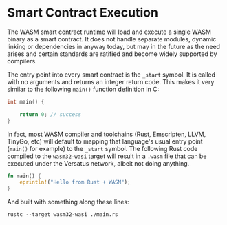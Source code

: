 # Smart Contract Execution

The WASM smart contract runtime will load and execute a single WASM binary as a smart contract. It does not handle separate modules, dynamic linking or dependencies in anyway today, but may in the future as the need arises and certain standards are ratified and become widely supported by compilers.

The entry point into every smart contract is the `_start` symbol. It is called with no arguments and returns an integer return code. This makes it very similar to the following `main()` function definition in C:

```c
int main() {

    return 0; // success
}
```

In fact, most WASM compiler and toolchains (Rust, Emscripten, LLVM, TinyGo, etc) will default to mapping that language's usual entry point (`main()` for example) to the `_start` symbol. The following Rust code compiled to the `wasm32-wasi` target will result in a `.wasm` file that can be executed under the Versatus network, albeit not doing anything.

```rust 
fn main() {
    eprintln!("Hello from Rust + WASM");
}
```

And built with something along these lines:

```shell
rustc --target wasm32-wasi ./main.rs
```

